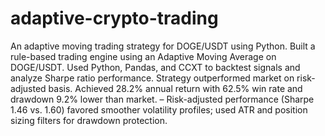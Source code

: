 # adaptive-crypto-trading
An adaptive moving trading strategy for DOGE/USDT using Python.
Built a rule-based trading engine using an Adaptive Moving Average on DOGE/USDT. Used Python, Pandas, and CCXT to backtest signals and analyze Sharpe ratio performance. Strategy outperformed market on risk-adjusted basis.
Achieved 28.2% annual return with 62.5% win rate and drawdown 9.2% lower than market.
– Risk-adjusted performance (Sharpe 1.46 vs. 1.60) favored smoother volatility profiles; used ATR and position sizing filters for drawdown protection.
